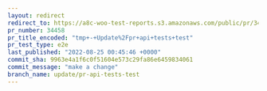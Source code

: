 ```yaml
---
layout: redirect
redirect_to: https://a8c-woo-test-reports.s3.amazonaws.com/public/pr/34458/e2e/index.html
pr_number: 34458
pr_title_encoded: "tmp+-+Update%2Fpr+api+tests+test"
pr_test_type: e2e
last_published: "2022-08-25 00:45:46 +0000"
commit_sha: 9963e4a1f6c0f51604e573c29fa86e6459834061
commit_message: "make a change"
branch_name: update/pr-api-tests-test
---
```

